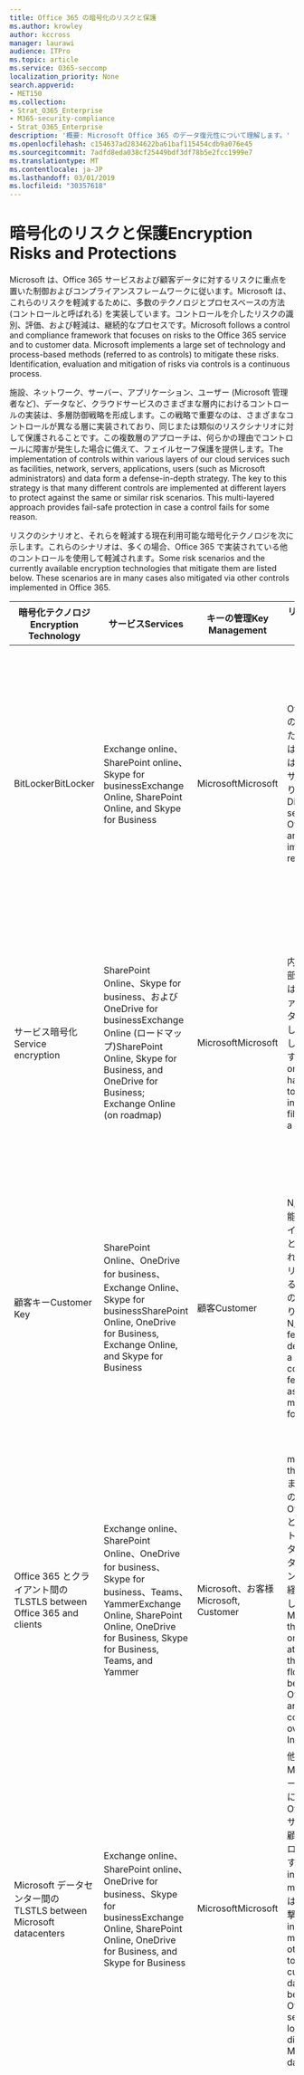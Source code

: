 ```yaml
---
title: Office 365 の暗号化のリスクと保護
ms.author: krowley
author: kccross
manager: laurawi
audience: ITPro
ms.topic: article
ms.service: O365-seccomp
localization_priority: None
search.appverid:
- MET150
ms.collection:
- Strat_O365_Enterprise
- M365-security-compliance
- Strat_O365_Enterprise
description: '概要: Microsoft Office 365 のデータ復元性について理解します。'
ms.openlocfilehash: c154637ad2834622ba61baf115454cdb9a076e45
ms.sourcegitcommit: 7adfd8eda038cf25449bdf3df78b5e2fcc1999e7
ms.translationtype: MT
ms.contentlocale: ja-JP
ms.lasthandoff: 03/01/2019
ms.locfileid: "30357618"
---
```

# <a name="encryption-risks-and-protections"></a><span data-ttu-id="6f98a-103">暗号化のリスクと保護</span><span class="sxs-lookup"><span data-stu-id="6f98a-103">Encryption Risks and Protections</span></span>

<span data-ttu-id="6f98a-p101">Microsoft は、Office 365 サービスおよび顧客データに対するリスクに重点を置いた制御およびコンプライアンスフレームワークに従います。Microsoft は、これらのリスクを軽減するために、多数のテクノロジとプロセスベースの方法 (コントロールと呼ばれる) を実装しています。コントロールを介したリスクの識別、評価、および軽減は、継続的なプロセスです。</span><span class="sxs-lookup"><span data-stu-id="6f98a-p101">Microsoft follows a control and compliance framework that focuses on risks to the Office 365 service and to customer data. Microsoft implements a large set of technology and process-based methods (referred to as controls) to mitigate these risks. Identification, evaluation and mitigation of risks via controls is a continuous process.</span></span> 

<span data-ttu-id="6f98a-p102">施設、ネットワーク、サーバー、アプリケーション、ユーザー (Microsoft 管理者など)、データなど、クラウドサービスのさまざまな層内におけるコントロールの実装は、多層防御戦略を形成します。この戦略で重要なのは、さまざまなコントロールが異なる層に実装されており、同じまたは類似のリスクシナリオに対して保護されることです。この複数層のアプローチは、何らかの理由でコントロールに障害が発生した場合に備えて、フェイルセーフ保護を提供します。</span><span class="sxs-lookup"><span data-stu-id="6f98a-p102">The implementation of controls within various layers of our cloud services such as facilities, network, servers, applications, users (such as Microsoft administrators) and data form a defense-in-depth strategy. The key to this strategy is that many different controls are implemented at different layers to protect against the same or similar risk scenarios. This multi-layered approach provides fail-safe protection in case a control fails for some reason.</span></span>

<span data-ttu-id="6f98a-p103">リスクのシナリオと、それらを軽減する現在利用可能な暗号化テクノロジを次に示します。これらのシナリオは、多くの場合、Office 365 で実装されている他のコントロールを使用して軽減されます。</span><span class="sxs-lookup"><span data-stu-id="6f98a-p103">Some risk scenarios and the currently available encryption technologies that mitigate them are listed below. These scenarios are in many cases also mitigated via other controls implemented in Office 365.</span></span>

| <span data-ttu-id="6f98a-112">暗号化テクノロジ</span><span class="sxs-lookup"><span data-stu-id="6f98a-112">Encryption Technology</span></span> | <span data-ttu-id="6f98a-113">サービス</span><span class="sxs-lookup"><span data-stu-id="6f98a-113">Services</span></span> | <span data-ttu-id="6f98a-114">キーの管理</span><span class="sxs-lookup"><span data-stu-id="6f98a-114">Key Management</span></span> | <span data-ttu-id="6f98a-115">リスクシナリオ</span><span class="sxs-lookup"><span data-stu-id="6f98a-115">Risk Scenario</span></span> | <span data-ttu-id="6f98a-116">値</span><span class="sxs-lookup"><span data-stu-id="6f98a-116">Value</span></span> |
|----------------------------------------------------------------------------------|--------------------------------------------------------------------------------------------------|---------------------|------------------------------------------------------------------------------------------------------------------------------------------|---------------------------------------------------------------------------------------------------------------------------------------------------------------------------------------------------------------------------------------------------------------------------------------------------------------------------------------------------------------------------------------------------------------------------------|
| <span data-ttu-id="6f98a-117">BitLocker</span><span class="sxs-lookup"><span data-stu-id="6f98a-117">BitLocker</span></span> | <span data-ttu-id="6f98a-118">Exchange online、SharePoint online、Skype for business</span><span class="sxs-lookup"><span data-stu-id="6f98a-118">Exchange Online, SharePoint Online, and Skype for Business</span></span> | <span data-ttu-id="6f98a-119">Microsoft</span><span class="sxs-lookup"><span data-stu-id="6f98a-119">Microsoft</span></span> | <span data-ttu-id="6f98a-120">Office 365 のディスクまたはサーバーは、盗難または不適切なリサイクルがあります。</span><span class="sxs-lookup"><span data-stu-id="6f98a-120">Disks or servers in Office 365 are stolen or improperly recycled.</span></span> | <span data-ttu-id="6f98a-121">BitLocker は、盗難または不適切にリサイクルされたハードウェア (サーバー/ディスク) によるデータの損失を防止するための緊急時のアプローチを提供します。</span><span class="sxs-lookup"><span data-stu-id="6f98a-121">BitLocker provides a fail-safe approach to protect against loss of data due to stolen or improperly recycled hardware (server/disk).</span></span> |
| <span data-ttu-id="6f98a-122">サービス暗号化</span><span class="sxs-lookup"><span data-stu-id="6f98a-122">Service encryption</span></span> | <span data-ttu-id="6f98a-123">SharePoint Online、Skype for business、および OneDrive for businessExchange Online (ロードマップ)</span><span class="sxs-lookup"><span data-stu-id="6f98a-123">SharePoint Online, Skype for Business, and OneDrive for Business; Exchange Online (on roadmap)</span></span> | <span data-ttu-id="6f98a-124">Microsoft</span><span class="sxs-lookup"><span data-stu-id="6f98a-124">Microsoft</span></span> | <span data-ttu-id="6f98a-125">内部または外部のハッカーは、個々のファイル/データに blob としてアクセスしようとします。</span><span class="sxs-lookup"><span data-stu-id="6f98a-125">Internal or external hacker tries to access individual files/data as a blob.</span></span> | <span data-ttu-id="6f98a-p104">暗号化されたデータをキーにアクセスせずに復号化することはできません。ハッカーがデータにアクセスするリスクを軽減するのに役に立ちます。</span><span class="sxs-lookup"><span data-stu-id="6f98a-p104">The encrypted data cannot be decrypted without access to keys. Helps to mitigate risk of a hacker accessing data.</span></span> |
| <span data-ttu-id="6f98a-128">顧客キー</span><span class="sxs-lookup"><span data-stu-id="6f98a-128">Customer Key</span></span> | <span data-ttu-id="6f98a-129">SharePoint Online、OneDrive for business、Exchange Online、Skype for business</span><span class="sxs-lookup"><span data-stu-id="6f98a-129">SharePoint Online, OneDrive for Business, Exchange Online, and Skype for Business</span></span> | <span data-ttu-id="6f98a-130">顧客</span><span class="sxs-lookup"><span data-stu-id="6f98a-130">Customer</span></span> | <span data-ttu-id="6f98a-131">N/A (この機能はコンプライアンス機能として設計されています。リスクに対する対策としてのものではありません)。</span><span class="sxs-lookup"><span data-stu-id="6f98a-131">N/A (This feature is designed as a compliance feature; not as a mitigation for any risk.)</span></span> | <span data-ttu-id="6f98a-132">お客様が内部の規制と法令遵守の義務を満たし、Office 365 サービスを終了して Microsoft のデータへのアクセスを取り消すことができるように支援します。</span><span class="sxs-lookup"><span data-stu-id="6f98a-132">Helps customers meet internal regulation and compliance obligations, and the ability to leave the Office 365 service and revoke Microsoft’s access to data</span></span> |
| <span data-ttu-id="6f98a-133">Office 365 とクライアント間の TLS</span><span class="sxs-lookup"><span data-stu-id="6f98a-133">TLS between Office 365 and clients</span></span> | <span data-ttu-id="6f98a-134">Exchange online、SharePoint Online、OneDrive for business、Skype for business、Teams、Yammer</span><span class="sxs-lookup"><span data-stu-id="6f98a-134">Exchange Online, SharePoint Online, OneDrive for Business, Skype for Business, Teams, and Yammer</span></span> | <span data-ttu-id="6f98a-135">Microsoft、お客様</span><span class="sxs-lookup"><span data-stu-id="6f98a-135">Microsoft, Customer</span></span> | <span data-ttu-id="6f98a-136">man-in-the-middle またはその他の攻撃。 Office 365 とクライアントコンピューター間のデータフローをインターネット経由でタップします。</span><span class="sxs-lookup"><span data-stu-id="6f98a-136">Man-in-the-middle or other attack to tap the data flow between Office 365 and client computers over Internet.</span></span> | <span data-ttu-id="6f98a-137">この実装により、Microsoft とお客様の両方に価値が提供され、Office 365 とクライアント間でのデータの整合性が保証されます。</span><span class="sxs-lookup"><span data-stu-id="6f98a-137">This implementation provides value to both Microsoft and customers and assures data integrity as it flows between Office 365 and the client.</span></span> |
| <span data-ttu-id="6f98a-138">Microsoft データセンター間の TLS</span><span class="sxs-lookup"><span data-stu-id="6f98a-138">TLS between Microsoft datacenters</span></span> | <span data-ttu-id="6f98a-139">Exchange online、SharePoint online、OneDrive for business、Skype for business</span><span class="sxs-lookup"><span data-stu-id="6f98a-139">Exchange Online, SharePoint Online, OneDrive for Business, and Skype for Business</span></span> | <span data-ttu-id="6f98a-140">Microsoft</span><span class="sxs-lookup"><span data-stu-id="6f98a-140">Microsoft</span></span> | <span data-ttu-id="6f98a-141">他の Microsoft データセンターにある Office 365 サーバー間で顧客データフローをタップする man-in-the-middle またはその他の攻撃。</span><span class="sxs-lookup"><span data-stu-id="6f98a-141">Man-in-the-middle or other attack to tap the customer data flow between Office 365 servers located in different Microsoft datacenters.</span></span> | <span data-ttu-id="6f98a-142">この実装は、Microsoft データセンター間の攻撃からデータを保護するもう1つの方法です。</span><span class="sxs-lookup"><span data-stu-id="6f98a-142">This implementation is another method to protect data against attacks between Microsoft datacenters.</span></span> |
| <span data-ttu-id="6f98a-143">azure Rights Management (Office 365 または azure Information Protection に含まれています)</span><span class="sxs-lookup"><span data-stu-id="6f98a-143">Azure Rights Management (included in Office 365 or Azure Information Protection)</span></span> | <span data-ttu-id="6f98a-144">Exchange online、SharePoint online、OneDrive for business</span><span class="sxs-lookup"><span data-stu-id="6f98a-144">Exchange Online, SharePoint Online, and OneDrive for Business</span></span> | <span data-ttu-id="6f98a-145">顧客</span><span class="sxs-lookup"><span data-stu-id="6f98a-145">Customer</span></span> | <span data-ttu-id="6f98a-146">データは、データへのアクセス権を持たないユーザーの手に入ります。</span><span class="sxs-lookup"><span data-stu-id="6f98a-146">Data falls into the hands of a person who should not have access to the data.</span></span> | <span data-ttu-id="6f98a-p105">azure Information Protection では、azure RMS を使用して、複数のデバイス間でのファイルと電子メールのセキュリティ保護に役立つ暗号化、id、および承認ポリシーを使用して、顧客に価値を提供します。Azure RMS は、特定の条件に一致する Office 365 からのすべての電子メールを、別の受信者に送信する前に自動的に暗号化することができるお客様に価値を提供します。</span><span class="sxs-lookup"><span data-stu-id="6f98a-p105">Azure Information Protection uses Azure RMS which provides value to customers by using encryption, identity, and authorization policies to help secure files and email across multiple devices. Azure RMS provides value to customers where all emails originating from Office 365 that match certain criteria (i.e., all emails to a certain address) can be automatically encrypted before they get sent to another recipient.</span></span> |
| <span data-ttu-id="6f98a-149">S/MIME</span><span class="sxs-lookup"><span data-stu-id="6f98a-149">S/MIME</span></span> | <span data-ttu-id="6f98a-150">Exchange Online</span><span class="sxs-lookup"><span data-stu-id="6f98a-150">Exchange Online</span></span> | <span data-ttu-id="6f98a-151">顧客</span><span class="sxs-lookup"><span data-stu-id="6f98a-151">Customer</span></span> | <span data-ttu-id="6f98a-152">電子メールは、目的の受信者ではない人物の手に入ります。</span><span class="sxs-lookup"><span data-stu-id="6f98a-152">Email falls into the hands of a person who is not the intended recipient.</span></span> | <span data-ttu-id="6f98a-153">s/mime では、s/mime で暗号化された電子メールが電子メールの直接の受信者によって復号化されることを保証することで、お客様に価値が提供されます。</span><span class="sxs-lookup"><span data-stu-id="6f98a-153">S/MIME provides value to customers by assuring that email encrypted with S/MIME can only be decrypted by the direct recipient of the email.</span></span> |
| <span data-ttu-id="6f98a-154">Office 365 Message Encryption</span><span class="sxs-lookup"><span data-stu-id="6f98a-154">Office 365 Message Encryption</span></span> | <span data-ttu-id="6f98a-155">Exchange online、SharePoint online</span><span class="sxs-lookup"><span data-stu-id="6f98a-155">Exchange Online, SharePoint Online</span></span> | <span data-ttu-id="6f98a-156">顧客</span><span class="sxs-lookup"><span data-stu-id="6f98a-156">Customer</span></span> | <span data-ttu-id="6f98a-157">保護された添付ファイルを含む電子メールは、電子メールの意図した受信者ではない Office 365 内部または外部のどちらかのユーザーの手に入ります。</span><span class="sxs-lookup"><span data-stu-id="6f98a-157">Email, including protected attachments, falls in hands of a person either within or outside Office 365 who is not the intended recipient of the email.</span></span> | <span data-ttu-id="6f98a-158">OME は、特定の条件に一致する (すべての電子メールが特定のアドレス宛てにある) Office 365 からのすべての電子メールが自動的に暗号化され、他の内部または外部の受信者に送信されるようになるお客様に価値を提供します。</span><span class="sxs-lookup"><span data-stu-id="6f98a-158">OME provides value to customers where all emails originating from Office 365 that match certain criteria (i.e., all emails to a certain address) are automatically encrypted before they get sent to another internal or an external recipient.</span></span> |
| <span data-ttu-id="6f98a-159">パートナー組織との SMTP TLS</span><span class="sxs-lookup"><span data-stu-id="6f98a-159">SMTP TLS with partner organization</span></span> | <span data-ttu-id="6f98a-160">Exchange Online</span><span class="sxs-lookup"><span data-stu-id="6f98a-160">Exchange Online</span></span> | <span data-ttu-id="6f98a-161">顧客</span><span class="sxs-lookup"><span data-stu-id="6f98a-161">Customer</span></span> | <span data-ttu-id="6f98a-162">メールは、Office 365 テナントから別のパートナー組織への移行中に、man-in-the-middle またはその他の攻撃によって傍受されます。</span><span class="sxs-lookup"><span data-stu-id="6f98a-162">Email is intercepted via a man-in-the-middle or other attack while in transit from an Office 365 tenant to another partner organization.</span></span> | <span data-ttu-id="6f98a-163">このシナリオでは、お客様に、Office 365 テナントとパートナーの電子メール組織間で暗号化された SMTP チャネル内のすべての電子メールを送受信できるような値を提供します。</span><span class="sxs-lookup"><span data-stu-id="6f98a-163">This scenario provides value to the customer such that they can send/receive all emails between their Office 365 tenant and their partner’s email organization inside an encrypted SMTP channel.</span></span> |

## <a name="encryption-technologies-available-in-office-365-multi-tenant-environments"></a><span data-ttu-id="6f98a-164">Office 365 マルチテナント環境で使用可能な暗号化テクノロジ</span><span class="sxs-lookup"><span data-stu-id="6f98a-164">Encryption technologies available in Office 365 multi-tenant environments</span></span>

| <span data-ttu-id="6f98a-165">暗号化テクノロジ</span><span class="sxs-lookup"><span data-stu-id="6f98a-165">Encryption Technology</span></span> | <span data-ttu-id="6f98a-166">で実装されている</span><span class="sxs-lookup"><span data-stu-id="6f98a-166">Implemented by</span></span> | <span data-ttu-id="6f98a-167">キー交換のアルゴリズムと強さ</span><span class="sxs-lookup"><span data-stu-id="6f98a-167">Key Exchange Algorithm and Strength</span></span> | <span data-ttu-id="6f98a-168">キー管理 \*</span><span class="sxs-lookup"><span data-stu-id="6f98a-168">Key Management\*</span></span> | <span data-ttu-id="6f98a-169">FIPS 140-2 の検証</span><span class="sxs-lookup"><span data-stu-id="6f98a-169">FIPS 140-2 Validated</span></span> |
|----------------------------------------------------------------------------------|-------------------------|------------------------------------------------------------------------------------------------------------------------------------------------------------------------------------|--------------------------------------------------------------------------------------------------------------------------------------------------------------------------------------------------------------------------------------------------------------------------------------------------------------------------------------------------------------------------------------------------------------------------------------------------------------------------------------------------------------------------------------------------------------------------------------------------------------------------------------------------------------------------------------------------------------------------------------------------------------------------------------------------------------------------------------------------------------------------------------------------------------|-----------------------------------------------------------------------|
| <span data-ttu-id="6f98a-170">BitLocker</span><span class="sxs-lookup"><span data-stu-id="6f98a-170">BitLocker</span></span> | <span data-ttu-id="6f98a-171">Exchange Online</span><span class="sxs-lookup"><span data-stu-id="6f98a-171">Exchange Online</span></span> | <span data-ttu-id="6f98a-172">AES 128 ビット +</span><span class="sxs-lookup"><span data-stu-id="6f98a-172">AES 128-bit+</span></span> | <span data-ttu-id="6f98a-p106">AES 外部キーは、シークレットセーフと Exchange サーバーのレジストリに格納されます。シークレットセーフは、高度な昇格とアクセス許可を必要とするセキュリティで保護されたリポジトリです。アクセス許可の要求と承認は、ロックボックスと呼ばれる内部ツールを使用してのみ行うことができます。AES 外部キーは、サーバーのトラステッドプラットフォームモジュールにも保存されます。48桁の数値パスワードは Active Directory に格納され、ロックボックスによって保護されます。</span><span class="sxs-lookup"><span data-stu-id="6f98a-p106">AES external key is stored in a Secret Safe and in the registry of the Exchange server. The Secret Safe is a secured repository that requires high-level elevation and approvals to access. Access can be requested and approved only by using an internal tool called Lockbox. The AES external key is also stored in the Trusted Platform Module in the server. A 48-digit numerical password is stored in Active Directory and protected by Lockbox.</span></span> | <span data-ttu-id="6f98a-178">はい。 AES 256 ビットを使用するサーバーの場合は、\* \*</span><span class="sxs-lookup"><span data-stu-id="6f98a-178">Yes, for servers that use AES 256-bit\*\*</span></span> |
|  | <span data-ttu-id="6f98a-179">SharePoint Online</span><span class="sxs-lookup"><span data-stu-id="6f98a-179">SharePoint Online</span></span> | <span data-ttu-id="6f98a-180">AES 256 ビット</span><span class="sxs-lookup"><span data-stu-id="6f98a-180">AES 256-bit</span></span> | <span data-ttu-id="6f98a-p107">AES 外部キーは、シークレットセーフに格納されます。シークレットセーフは、高度な昇格とアクセス許可を必要とするセキュリティで保護されたリポジトリです。アクセス許可の要求と承認は、ロックボックスと呼ばれる内部ツールを使用してのみ行うことができます。AES 外部キーは、サーバーのトラステッドプラットフォームモジュールにも保存されます。48桁の数値パスワードは Active Directory に格納され、ロックボックスによって保護されます。</span><span class="sxs-lookup"><span data-stu-id="6f98a-p107">AES external key is stored in a Secret Safe. The Secret Safe is a secured repository that requires high-level elevation and approvals to access. Access can be requested and approved only by using an internal tool called Lockbox. The AES external key is also stored in the Trusted Platform Module in the server. A 48-digit numerical password is stored in Active Directory and protected by Lockbox.</span></span> | <span data-ttu-id="6f98a-186">はい</span><span class="sxs-lookup"><span data-stu-id="6f98a-186">Yes</span></span> |
|  | <span data-ttu-id="6f98a-187">Skype for Business</span><span class="sxs-lookup"><span data-stu-id="6f98a-187">Skype for Business</span></span> | <span data-ttu-id="6f98a-188">AES 256 ビット</span><span class="sxs-lookup"><span data-stu-id="6f98a-188">AES 256-bit</span></span> | <span data-ttu-id="6f98a-p108">AES 外部キーは、シークレットセーフに格納されます。シークレットセーフは、高度な昇格とアクセス許可を必要とするセキュリティで保護されたリポジトリです。アクセス許可の要求と承認は、ロックボックスと呼ばれる内部ツールを使用してのみ行うことができます。AES 外部キーは、サーバーのトラステッドプラットフォームモジュールにも保存されます。48桁の数値パスワードは Active Directory に格納され、ロックボックスによって保護されます。</span><span class="sxs-lookup"><span data-stu-id="6f98a-p108">AES external key is stored in a Secret Safe. The Secret Safe is a secured repository that requires high-level elevation and approvals to access. Access can be requested and approved only by using an internal tool called Lockbox. The AES external key is also stored in the Trusted Platform Module in the server. A 48-digit numerical password is stored in Active Directory and protected by Lockbox.</span></span> | <span data-ttu-id="6f98a-194">はい</span><span class="sxs-lookup"><span data-stu-id="6f98a-194">Yes</span></span> |
| <span data-ttu-id="6f98a-195">サービス暗号化</span><span class="sxs-lookup"><span data-stu-id="6f98a-195">Service Encryption</span></span> | <span data-ttu-id="6f98a-196">SharePoint Online</span><span class="sxs-lookup"><span data-stu-id="6f98a-196">SharePoint Online</span></span> | <span data-ttu-id="6f98a-197">AES 256 ビット</span><span class="sxs-lookup"><span data-stu-id="6f98a-197">AES 256-bit</span></span> | <span data-ttu-id="6f98a-p109">blob の暗号化に使用されるキーは、SharePoint Online コンテンツデータベースに格納されます。SharePoint Online のコンテンツデータベースは、データベースのアクセス制御と、保存時の暗号化によって保護されています。暗号化は tde in Azure SQL Database を使用して実行されます。これらの機密情報は、テナントレベルではなく、SharePoint Online のサービスレベルで行われます。これらの機密情報 (マスターキーと呼ばれることもあります) は、キーストアと呼ばれる別の安全なリポジトリに格納されます。tde は、アクティブデータベースとデータベースのバックアップとトランザクションログの両方に対して、セキュリティで保護を提供します。顧客がオプションのキーを指定すると、顧客キーが Azure key Vault に格納され、サービスはキーを使用してテナントキーを暗号化します。これは、サイトキーを暗号化するために使用されます。これは、ファイルレベルのキーを暗号化するために使用されます。基本的に、顧客がキーを提供すると、新しいキー階層が導入されます。</span><span class="sxs-lookup"><span data-stu-id="6f98a-p109">The keys used to encrypt the blobs are stored in the SharePoint Online Content Database. The SharePoint Online Content Databases is protected by database access controls and encryption at rest. Encryption is performed using TDE in Azure SQL Database. These secrets are at the service level for SharePoint Online, not at the tenant level. These secrets (sometimes referred to as the master keys) are stored in a separate secure repository called the Key Store. TDE provides security at rest for both the active database and the database backups and transaction logs. When customers provide the optional key, the customer key is stored in Azure Key Vault, and the service uses the key to encrypt a tenant key, which is used to encrypt a site key, which is then used to encrypt the file level keys. Essentially, a new key hierarchy is introduced when the customer provides a key.</span></span> | <span data-ttu-id="6f98a-206">はい</span><span class="sxs-lookup"><span data-stu-id="6f98a-206">Yes</span></span> |
|  | <span data-ttu-id="6f98a-207">Skype for Business</span><span class="sxs-lookup"><span data-stu-id="6f98a-207">Skype for Business</span></span> | <span data-ttu-id="6f98a-208">AES 256 ビット</span><span class="sxs-lookup"><span data-stu-id="6f98a-208">AES 256-bit</span></span> | <span data-ttu-id="6f98a-p110">各データは、ランダムに生成された異なる256ビットキーを使用して暗号化されます。暗号化キーは、対応するメタデータ XML ファイルに格納されます。これは、会議マスターキーごとにも暗号化されています。マスターキーも、電話会議ごとに1回ランダムに生成されます。</span><span class="sxs-lookup"><span data-stu-id="6f98a-p110">Each piece of data is encrypted using a different randomly generated 256-bit key. The encryption key is stored in a corresponding metadata XML file which is also encrypted by a per-conference master key. The master key is also randomly generated once per conference.</span></span> | <span data-ttu-id="6f98a-212">はい</span><span class="sxs-lookup"><span data-stu-id="6f98a-212">Yes</span></span> |
|  | <span data-ttu-id="6f98a-213">Exchange Online</span><span class="sxs-lookup"><span data-stu-id="6f98a-213">Exchange Online</span></span> | <span data-ttu-id="6f98a-214">AES 256 ビット</span><span class="sxs-lookup"><span data-stu-id="6f98a-214">AES 256-bit</span></span> | <span data-ttu-id="6f98a-215">各メールボックスは、Microsoft によって制御される暗号化キー (ロードマップ) または顧客 (顧客キーが使用されている場合) を使用するデータ暗号化ポリシーを使用して暗号化されます。</span><span class="sxs-lookup"><span data-stu-id="6f98a-215">Each mailbox is encrypted using a data encryption policy that uses encryption keys controlled by Microsoft (on roadmap) or by the customer (when Customer Key is used).</span></span> | <span data-ttu-id="6f98a-216">はい</span><span class="sxs-lookup"><span data-stu-id="6f98a-216">Yes</span></span> |
| <span data-ttu-id="6f98a-217">Office 365 とクライアント/パートナー間の TLS</span><span class="sxs-lookup"><span data-stu-id="6f98a-217">TLS between Office 365 and clients/partners</span></span> | <span data-ttu-id="6f98a-218">Exchange Online</span><span class="sxs-lookup"><span data-stu-id="6f98a-218">Exchange Online</span></span> | [<span data-ttu-id="6f98a-219">複数の暗号スイートをサポートする便宜的な方法</span><span class="sxs-lookup"><span data-stu-id="6f98a-219">Opportunistic TLS supporting multiple cipher suites</span></span>](https://technet.microsoft.com/en-us/library/mt163898.aspx) | <span data-ttu-id="6f98a-220">Exchange Online 用の TLS 証明書 (outlook.office.com) は、ボルチモア CyberTrust Root によって発行される2048ビットの SHA256RSA 証明書です。</span><span class="sxs-lookup"><span data-stu-id="6f98a-220">The TLS certificate for Exchange Online (outlook.office.com) is a 2048-bit SHA256RSA certificate issued by Baltimore CyberTrust Root.</span></span> <br> <br> <span data-ttu-id="6f98a-221">Exchange Online の TLS ルート証明書は、ボルチモア CyberTrust root によって発行される2048ビットの SHA1RSA 証明書です。</span><span class="sxs-lookup"><span data-stu-id="6f98a-221">The TLS root certificate for Exchange Online is a 2048-bit SHA1RSA certificate issued by Baltimore CyberTrust Root.</span></span> | <span data-ttu-id="6f98a-222">はい、TLS 1.2 を256ビットの暗号強度で使用します。</span><span class="sxs-lookup"><span data-stu-id="6f98a-222">Yes, when TLS 1.2 with 256-bit cipher strength is used</span></span> |
|  | <span data-ttu-id="6f98a-223">SharePoint Online</span><span class="sxs-lookup"><span data-stu-id="6f98a-223">SharePoint Online</span></span> | <span data-ttu-id="6f98a-224">AES 256 を使用した TLS 1.2</span><span class="sxs-lookup"><span data-stu-id="6f98a-224">TLS 1.2 with AES 256</span></span> <br> <br> [<span data-ttu-id="6f98a-225">OneDrive for Business および SharePoint Online におけるデータ暗号化</span><span class="sxs-lookup"><span data-stu-id="6f98a-225">Data Encryption in OneDrive for Business and SharePoint Online</span></span>](https://technet.microsoft.com/en-us/library/dn905447.aspx) | <span data-ttu-id="6f98a-226">SharePoint Online の TLS 証明書 (\* sharepoint.com) は、ボルチモア CyberTrust Root によって発行される2048ビットの SHA256RSA 証明書です。</span><span class="sxs-lookup"><span data-stu-id="6f98a-226">The TLS certificate for SharePoint Online (\*.sharepoint.com) is a 2048-bit SHA256RSA certificate issued by Baltimore CyberTrust Root.</span></span> <br> <br> <span data-ttu-id="6f98a-227">SharePoint Online の TLS ルート証明書は、ボルチモア CyberTrust root によって発行される2048ビットの SHA1RSA 証明書です。</span><span class="sxs-lookup"><span data-stu-id="6f98a-227">The TLS root certificate for SharePoint Online is a 2048-bit SHA1RSA certificate issued by Baltimore CyberTrust Root.</span></span> | <span data-ttu-id="6f98a-228">はい</span><span class="sxs-lookup"><span data-stu-id="6f98a-228">Yes</span></span> |
|  | <span data-ttu-id="6f98a-229">Skype for Business</span><span class="sxs-lookup"><span data-stu-id="6f98a-229">Skype for Business</span></span> | [<span data-ttu-id="6f98a-230">SIP 通信および psom データ共有セッションの TLS</span><span class="sxs-lookup"><span data-stu-id="6f98a-230">TLS for SIP communications and PSOM data sharing sessions</span></span>](https://support.office.com/article/Set-up-your-network-for-Skype-for-Business-Online-d21f89b0-3afc-432e-b735-036b2432fdbf) | <span data-ttu-id="6f98a-231">Skype for business の TLS 証明書 (\* lync.com) は、ボルチモア CyberTrust Root によって発行される2048ビットの SHA256RSA 証明書です。</span><span class="sxs-lookup"><span data-stu-id="6f98a-231">The TLS certificate for Skype for Business (\*.lync.com) is a 2048-bit SHA256RSA certificate issued by Baltimore CyberTrust Root.</span></span> <br> <br> <span data-ttu-id="6f98a-232">Skype for business の TLS ルート証明書は、ボルチモア CyberTrust root によって発行される2048ビットの SHA256RSA 証明書です。</span><span class="sxs-lookup"><span data-stu-id="6f98a-232">The TLS root certificate for Skype for Business is a 2048-bit SHA256RSA certificate issued by Baltimore CyberTrust Root.</span></span> | <span data-ttu-id="6f98a-233">はい</span><span class="sxs-lookup"><span data-stu-id="6f98a-233">Yes</span></span> |
|  | <span data-ttu-id="6f98a-234">Microsoft Teams</span><span class="sxs-lookup"><span data-stu-id="6f98a-234">Microsoft Teams</span></span> | <span data-ttu-id="6f98a-235">AES 256 を使用した TLS 1.2</span><span class="sxs-lookup"><span data-stu-id="6f98a-235">TLS 1.2 with AES 256</span></span> <br> <br> [<span data-ttu-id="6f98a-236">Microsoft Teams についてよく寄せられる質問-管理者向けヘルプ</span><span class="sxs-lookup"><span data-stu-id="6f98a-236">Frequently asked questions about Microsoft Teams – Admin Help</span></span>](https://docs.microsoft.com/MicrosoftTeams/teams-overview) | <span data-ttu-id="6f98a-237">Microsoft Teams 用の TLS 証明書 (teams.microsoft.com, edge.skype.com) は、ボルチモア CyberTrust Root によって発行される2048ビットの SHA256RSA 証明書です。</span><span class="sxs-lookup"><span data-stu-id="6f98a-237">The TLS certificate for Microsoft Teams (teams.microsoft.com, edge.skype.com) is a 2048-bit SHA256RSA certificate issued by Baltimore CyberTrust Root.</span></span> <br> <br> <span data-ttu-id="6f98a-238">Microsoft Teams の TLS ルート証明書は、ボルチモア CyberTrust root によって発行される2048ビットの SHA256RSA 証明書です。</span><span class="sxs-lookup"><span data-stu-id="6f98a-238">The TLS root certificate for Microsoft Teams is a 2048-bit SHA256RSA certificate issued by Baltimore CyberTrust Root.</span></span> | <span data-ttu-id="6f98a-239">はい</span><span class="sxs-lookup"><span data-stu-id="6f98a-239">Yes</span></span> |
| <span data-ttu-id="6f98a-240">Microsoft データセンター間の TLS</span><span class="sxs-lookup"><span data-stu-id="6f98a-240">TLS between Microsoft datacenters</span></span> | <span data-ttu-id="6f98a-241">すべての Office 365 サービス</span><span class="sxs-lookup"><span data-stu-id="6f98a-241">All Office 365 services</span></span> | <span data-ttu-id="6f98a-242">AES 256 を使用した TLS 1.2</span><span class="sxs-lookup"><span data-stu-id="6f98a-242">TLS 1.2 with AES 256</span></span> <br> <br> <span data-ttu-id="6f98a-243">セキュリティで保護されたリアルタイム転送プロトコル (srtp)</span><span class="sxs-lookup"><span data-stu-id="6f98a-243">Secure Real-time Transport Protocol (SRTP)</span></span> | <span data-ttu-id="6f98a-244">microsoft では、microsoft データセンター間のサーバー間通信に、社内で管理および展開された証明機関を使用しています。</span><span class="sxs-lookup"><span data-stu-id="6f98a-244">Microsoft uses an internally managed and deployed certification authority for server-to-server communications between Microsoft datacenters.</span></span> | <span data-ttu-id="6f98a-245">はい</span><span class="sxs-lookup"><span data-stu-id="6f98a-245">Yes</span></span> |
| <span data-ttu-id="6f98a-246">azure Rights Management (Office 365 または azure Information Protection に含まれています)</span><span class="sxs-lookup"><span data-stu-id="6f98a-246">Azure Rights Management (included in Office 365 or Azure Information Protection)</span></span> | <span data-ttu-id="6f98a-247">Exchange Online</span><span class="sxs-lookup"><span data-stu-id="6f98a-247">Exchange Online</span></span> | <span data-ttu-id="6f98a-p111">は、更新され拡張された RMS 暗号化実装である[暗号化モード 2](https://docs.microsoft.com/previous-versions/windows/it-pro/windows-server-2008-R2-and-2008/hh867439(v=ws.10))をサポートします。このメソッドは、署名と暗号化に RSA 2048 をサポートし、署名におけるハッシュの sha-1-256 をサポートします。</span><span class="sxs-lookup"><span data-stu-id="6f98a-p111">Supports [Cryptographic Mode 2](https://docs.microsoft.com/previous-versions/windows/it-pro/windows-server-2008-R2-and-2008/hh867439(v=ws.10)), an updated and enhanced RMS cryptographic implementation. It supports RSA 2048 for signature and encryption, and SHA-256 for hash in the signature.</span></span> | <span data-ttu-id="6f98a-250">[Microsoft によって管理](https://docs.microsoft.com/azure/information-protection/plan-implement-tenant-key)されます。</span><span class="sxs-lookup"><span data-stu-id="6f98a-250">[Managed by Microsoft](https://docs.microsoft.com/azure/information-protection/plan-implement-tenant-key).</span></span> | <span data-ttu-id="6f98a-251">○</span><span class="sxs-lookup"><span data-stu-id="6f98a-251">Yes</span></span> |
|  | <span data-ttu-id="6f98a-252">SharePoint Online</span><span class="sxs-lookup"><span data-stu-id="6f98a-252">SharePoint Online</span></span> | <span data-ttu-id="6f98a-p112">は、更新され拡張された RMS 暗号化実装である[暗号化モード 2](https://docs.microsoft.com/previous-versions/windows/it-pro/windows-server-2008-R2-and-2008/hh867439(v=ws.10))をサポートします。このメソッドは、署名と暗号化に RSA 2048 をサポートし、署名には sha-1-256 をサポートします。</span><span class="sxs-lookup"><span data-stu-id="6f98a-p112">Supports [Cryptographic Mode 2](https://docs.microsoft.com/previous-versions/windows/it-pro/windows-server-2008-R2-and-2008/hh867439(v=ws.10)), an updated and enhanced RMS cryptographic implementation. It supports RSA 2048 for signature and encryption, and SHA-256 for signature.</span></span> | <span data-ttu-id="6f98a-255">[Microsoft によって管理](https://docs.microsoft.com/azure/information-protection/plan-implement-tenant-key)されます。これは既定の設定です。や</span><span class="sxs-lookup"><span data-stu-id="6f98a-255">[Managed by Microsoft](https://docs.microsoft.com/azure/information-protection/plan-implement-tenant-key), which is the default setting; or</span></span> <br> <br> <span data-ttu-id="6f98a-p113">お客様による管理。 Microsoft が管理するキーに代わるものです。IT 管理された Azure サブスクリプションを所有している組織は、byok を使用して、その使用を無償でログに記録できます。詳細については、「[独自のキーを実装する](https://docs.microsoft.com/azure/information-protection/plan-implement-tenant-key)」を参照してください。この構成では、Thales hsm を使用してキーを保護します。詳細については、「 [Thales hsm and Azure RMS](http://www.thales-esecurity.com/msrms/cloud)」を参照してください。</span><span class="sxs-lookup"><span data-stu-id="6f98a-p113">Customer-managed, which is an alternative to Microsoft-managed keys. Organization that have an IT-managed Azure subscription can use BYOK and log its usage at no extra charge. For more information, see [Implementing bring your own key](https://docs.microsoft.com/azure/information-protection/plan-implement-tenant-key). In this configuration, Thales HSMs are used to protect your keys. For more information, see [Thales HSMs and Azure RMS](http://www.thales-esecurity.com/msrms/cloud).</span></span> | <span data-ttu-id="6f98a-261">はい</span><span class="sxs-lookup"><span data-stu-id="6f98a-261">Yes</span></span> |
| <span data-ttu-id="6f98a-262">S/MIME</span><span class="sxs-lookup"><span data-stu-id="6f98a-262">S/MIME</span></span> | <span data-ttu-id="6f98a-263">Exchange Online</span><span class="sxs-lookup"><span data-stu-id="6f98a-263">Exchange Online</span></span> | <span data-ttu-id="6f98a-264">暗号化メッセージ構文 Standard 1.5 (PKCS #7)</span><span class="sxs-lookup"><span data-stu-id="6f98a-264">Cryptographic Message Syntax Standard 1.5 (PKCS #7)</span></span> | <span data-ttu-id="6f98a-p114">お客様が管理する公開キー基盤が展開されているかどうかによって決まります。キーの管理は顧客によって実行され、Microsoft は署名と復号化に使用される秘密キーにアクセスできません。</span><span class="sxs-lookup"><span data-stu-id="6f98a-p114">Depends on the customer-managed public key infrastructure deployed. Key management is performed by the customer, and Microsoft never has access to the private keys used for signing and decryption.</span></span> | <span data-ttu-id="6f98a-267">○ (3des または AES256 を使用して送信メッセージを暗号化するように構成されている場合)</span><span class="sxs-lookup"><span data-stu-id="6f98a-267">Yes, when configured to encrypt outgoing messages with 3DES or AES256</span></span> |
| <span data-ttu-id="6f98a-268">Office 365 Message Encryption</span><span class="sxs-lookup"><span data-stu-id="6f98a-268">Office 365 Message Encryption</span></span> | <span data-ttu-id="6f98a-269">Exchange Online</span><span class="sxs-lookup"><span data-stu-id="6f98a-269">Exchange Online</span></span> | <span data-ttu-id="6f98a-270">Azure RMS と同じ ([暗号化モード 2](https://technet.microsoft.com/en-us/library/dn569290.aspx) -署名と暗号化用の RSA 2048、および署名用の SHA-256)</span><span class="sxs-lookup"><span data-stu-id="6f98a-270">Same as Azure RMS ([Cryptographic Mode 2](https://technet.microsoft.com/en-us/library/dn569290.aspx) - RSA 2048 for signature and encryption, and SHA-256 for signature)</span></span> | <span data-ttu-id="6f98a-p115">Azure Information Protection を暗号化インフラストラクチャとして使用します。使用される暗号化方法は、メッセージの暗号化と復号化に使用される RMS キーを取得する場所によって異なります。</span><span class="sxs-lookup"><span data-stu-id="6f98a-p115">Uses Azure Information Protection as its encryption infrastructure. The encryption method used depends on where you obtain the RMS keys used to encrypt and decrypt messages.</span></span> | <span data-ttu-id="6f98a-273">はい</span><span class="sxs-lookup"><span data-stu-id="6f98a-273">Yes</span></span> |
| <span data-ttu-id="6f98a-274">パートナー組織との SMTP TLS</span><span class="sxs-lookup"><span data-stu-id="6f98a-274">SMTP TLS with partner organization</span></span> | <span data-ttu-id="6f98a-275">Exchange Online</span><span class="sxs-lookup"><span data-stu-id="6f98a-275">Exchange Online</span></span> | <span data-ttu-id="6f98a-276">AES 256 を使用した TLS 1.2</span><span class="sxs-lookup"><span data-stu-id="6f98a-276">TLS 1.2 with AES 256</span></span> | <span data-ttu-id="6f98a-277">Exchange Online 用の TLS 証明書 (outlook.office.com) は、ボルチモア CyberTrust Root によって発行される2048ビットの SHA256RSA 証明書です。</span><span class="sxs-lookup"><span data-stu-id="6f98a-277">The TLS certificate for Exchange Online (outlook.office.com) is a 2048-bit SHA256RSA certificate issued by Baltimore CyberTrust Root.</span></span> <br> <br> <span data-ttu-id="6f98a-278">Exchange Online の TLS ルート証明書は、ボルチモア CyberTrust root によって発行される2048ビットの SHA1RSA 証明書です。</span><span class="sxs-lookup"><span data-stu-id="6f98a-278">The TLS root certificate for Exchange Online is a 2048-bit SHA1RSA certificate issued by Baltimore CyberTrust Root.</span></span> | <span data-ttu-id="6f98a-279">はい、TLS 1.2 を256ビットの暗号強度で使用します。</span><span class="sxs-lookup"><span data-stu-id="6f98a-279">Yes, when TLS 1.2 with 256-bit cipher strength is used</span></span> |

<span data-ttu-id="6f98a-280">\**この表で参照されている TLS 証明書は、US データセンター用です。US 以外のデータセンターも2048ビットの SHA256RSA 証明書を使用します。*</span><span class="sxs-lookup"><span data-stu-id="6f98a-280">\**TLS certificates referenced in this table are for US datacenters; non-US datacenters also use 2048-bit SHA256RSA certificates.*</span></span>

<span data-ttu-id="6f98a-281">\*\**Exchange Online マルチテナント環境のほとんどのサーバーは、BitLocker の AES 256 ビット暗号化を使用して展開されています。AES 128 ビットを使用しているサーバーは、段階的に廃止されています。*</span><span class="sxs-lookup"><span data-stu-id="6f98a-281">\*\**Most servers in the Exchange Online multi-tenant environment have been deployed with AES 256-bit encryption for BitLocker. Servers using AES 128-bit are being phased out.*</span></span>

## <a name="encryption-technologies-available-in-government-cloud-community-environments"></a><span data-ttu-id="6f98a-282">Government cloud community 環境で利用可能な暗号化テクノロジ</span><span class="sxs-lookup"><span data-stu-id="6f98a-282">Encryption technologies available in Government cloud community environments</span></span>

| <span data-ttu-id="6f98a-283">暗号化テクノロジ</span><span class="sxs-lookup"><span data-stu-id="6f98a-283">Encryption Technology</span></span> | <span data-ttu-id="6f98a-284">で実装されている</span><span class="sxs-lookup"><span data-stu-id="6f98a-284">Implemented by</span></span> | <span data-ttu-id="6f98a-285">キー交換のアルゴリズムと強さ</span><span class="sxs-lookup"><span data-stu-id="6f98a-285">Key Exchange Algorithm and Strength</span></span> | <span data-ttu-id="6f98a-286">キー管理 \*</span><span class="sxs-lookup"><span data-stu-id="6f98a-286">Key Management\*</span></span> | <span data-ttu-id="6f98a-287">FIPS 140-2 の検証</span><span class="sxs-lookup"><span data-stu-id="6f98a-287">FIPS 140-2 Validated</span></span> |
|---------------------------------------------|--------------------------------------------------------|------------------------------------------------------------------------------------------------------------------------------------------------------------------------------------|--------------------------------------------------------------------------------------------------------------------------------------------------------------------------------------------------------------------------------------------------------------------------------------------------------------------------------------------------------------------------------------------------------------------------------------------------------------------------------------------------------------------------------------------------------------------------------------------------------------------------------------------------------------------------------------------------------------------------------------------------------------------------------------------------------------------------------------------------------------------------------------------------------------|-------------------------------------------------------------------------|
| <span data-ttu-id="6f98a-288">BitLocker</span><span class="sxs-lookup"><span data-stu-id="6f98a-288">BitLocker</span></span> | <span data-ttu-id="6f98a-289">Exchange Online</span><span class="sxs-lookup"><span data-stu-id="6f98a-289">Exchange Online</span></span> | <span data-ttu-id="6f98a-290">AES 256 ビット</span><span class="sxs-lookup"><span data-stu-id="6f98a-290">AES 256-bit</span></span> | <span data-ttu-id="6f98a-p116">AES 外部キーは、シークレットセーフと Exchange サーバーのレジストリに格納されます。シークレットセーフは、高度な昇格とアクセス許可を必要とするセキュリティで保護されたリポジトリです。アクセス許可の要求と承認は、ロックボックスと呼ばれる内部ツールを使用してのみ行うことができます。AES 外部キーは、サーバーのトラステッドプラットフォームモジュールにも保存されます。48桁の数値パスワードは Active Directory に格納され、ロックボックスによって保護されます。</span><span class="sxs-lookup"><span data-stu-id="6f98a-p116">AES external key is stored in a Secret Safe and in the registry of the Exchange server. The Secret Safe is a secured repository that requires high-level elevation and approvals to access. Access can be requested and approved only by using an internal tool called Lockbox. The AES external key is also stored in the Trusted Platform Module in the server. A 48-digit numerical password is stored in Active Directory and protected by Lockbox.</span></span> | <span data-ttu-id="6f98a-296">○</span><span class="sxs-lookup"><span data-stu-id="6f98a-296">Yes</span></span> |
|  | <span data-ttu-id="6f98a-297">SharePoint Online</span><span class="sxs-lookup"><span data-stu-id="6f98a-297">SharePoint Online</span></span> | <span data-ttu-id="6f98a-298">AES 256 ビット</span><span class="sxs-lookup"><span data-stu-id="6f98a-298">AES 256-bit</span></span> | <span data-ttu-id="6f98a-p117">AES 外部キーは、シークレットセーフに格納されます。シークレットセーフは、高度な昇格とアクセス許可を必要とするセキュリティで保護されたリポジトリです。アクセス許可の要求と承認は、ロックボックスと呼ばれる内部ツールを使用してのみ行うことができます。AES 外部キーは、サーバーのトラステッドプラットフォームモジュールにも保存されます。48桁の数値パスワードは Active Directory に格納され、ロックボックスによって保護されます。</span><span class="sxs-lookup"><span data-stu-id="6f98a-p117">AES external key is stored in a Secret Safe. The Secret Safe is a secured repository that requires high-level elevation and approvals to access. Access can be requested and approved only by using an internal tool called Lockbox. The AES external key is also stored in the Trusted Platform Module in the server. A 48-digit numerical password is stored in Active Directory and protected by Lockbox.</span></span> | <span data-ttu-id="6f98a-304">はい</span><span class="sxs-lookup"><span data-stu-id="6f98a-304">Yes</span></span> |
|  | <span data-ttu-id="6f98a-305">Skype for Business</span><span class="sxs-lookup"><span data-stu-id="6f98a-305">Skype for Business</span></span> | <span data-ttu-id="6f98a-306">AES 256 ビット</span><span class="sxs-lookup"><span data-stu-id="6f98a-306">AES 256-bit</span></span> | <span data-ttu-id="6f98a-p118">AES 外部キーは、シークレットセーフに格納されます。シークレットセーフは、高度な昇格とアクセス許可を必要とするセキュリティで保護されたリポジトリです。アクセス許可の要求と承認は、ロックボックスと呼ばれる内部ツールを使用してのみ行うことができます。AES 外部キーは、サーバーのトラステッドプラットフォームモジュールにも保存されます。48桁の数値パスワードは Active Directory に格納され、ロックボックスによって保護されます。</span><span class="sxs-lookup"><span data-stu-id="6f98a-p118">AES external key is stored in a Secret Safe. The Secret Safe is a secured repository that requires high-level elevation and approvals to access. Access can be requested and approved only by using an internal tool called Lockbox. The AES external key is also stored in the Trusted Platform Module in the server. A 48-digit numerical password is stored in Active Directory and protected by Lockbox.</span></span> | <span data-ttu-id="6f98a-312">はい</span><span class="sxs-lookup"><span data-stu-id="6f98a-312">Yes</span></span> |
| <span data-ttu-id="6f98a-313">サービス暗号化</span><span class="sxs-lookup"><span data-stu-id="6f98a-313">Service Encryption</span></span> | <span data-ttu-id="6f98a-314">SharePoint Online</span><span class="sxs-lookup"><span data-stu-id="6f98a-314">SharePoint Online</span></span> | <span data-ttu-id="6f98a-315">AES 256 ビット</span><span class="sxs-lookup"><span data-stu-id="6f98a-315">AES 256-bit</span></span> | <span data-ttu-id="6f98a-p119">blob の暗号化に使用されるキーは、SharePoint Online コンテンツデータベースに格納されます。SharePoint Online のコンテンツデータベースは、データベースのアクセス制御と、保存時の暗号化によって保護されています。暗号化は tde in Azure SQL Database を使用して実行されます。これらの機密情報は、テナントレベルではなく、SharePoint Online のサービスレベルで行われます。これらの機密情報 (マスターキーと呼ばれることもあります) は、キーストアと呼ばれる別の安全なリポジトリに格納されます。tde は、アクティブデータベースとデータベースのバックアップとトランザクションログの両方に対して、セキュリティで保護を提供します。顧客がオプションのキーを指定すると、顧客キーが Azure key Vault に格納され、サービスはキーを使用してテナントキーを暗号化します。これは、サイトキーを暗号化するために使用されます。これは、ファイルレベルのキーを暗号化するために使用されます。基本的に、顧客がキーを提供すると、新しいキー階層が導入されます。</span><span class="sxs-lookup"><span data-stu-id="6f98a-p119">The keys used to encrypt the blobs are stored in the SharePoint Online Content Database. The SharePoint Online Content Databases is protected by database access controls and encryption at rest. Encryption is performed using TDE in Azure SQL Database. These secrets are at the service level for SharePoint Online, not at the tenant level. These secrets (sometimes referred to as the master keys) are stored in a separate secure repository called the Key Store. TDE provides security at rest for both the active database and the database backups and transaction logs. When customers provide the optional key, the Customer Key is stored in Azure Key Vault, and the service uses the key to encrypt a tenant key, which is used to encrypt a site key, which is then used to encrypt the file level keys. Essentially, a new key hierarchy is introduced when the customer provides a key.</span></span> | <span data-ttu-id="6f98a-324">はい</span><span class="sxs-lookup"><span data-stu-id="6f98a-324">Yes</span></span> |
|  | <span data-ttu-id="6f98a-325">Skype for Business</span><span class="sxs-lookup"><span data-stu-id="6f98a-325">Skype for Business</span></span> | <span data-ttu-id="6f98a-326">AES 256 ビット</span><span class="sxs-lookup"><span data-stu-id="6f98a-326">AES 256-bit</span></span> | <span data-ttu-id="6f98a-p120">各データは、ランダムに生成された異なる256ビットキーを使用して暗号化されます。暗号化キーは、対応するメタデータ XML ファイルに格納されます。これは、会議マスターキーごとにも暗号化されています。マスターキーも、電話会議ごとに1回ランダムに生成されます。</span><span class="sxs-lookup"><span data-stu-id="6f98a-p120">Each piece of data is encrypted using a different randomly generated 256-bit key. The encryption key is stored in a corresponding metadata XML file which is also encrypted by a per-conference master key. The master key is also randomly generated once per conference.</span></span> | <span data-ttu-id="6f98a-330">はい</span><span class="sxs-lookup"><span data-stu-id="6f98a-330">Yes</span></span> |
|  | <span data-ttu-id="6f98a-331">Exchange Online</span><span class="sxs-lookup"><span data-stu-id="6f98a-331">Exchange Online</span></span> | <span data-ttu-id="6f98a-332">AES 256 ビット</span><span class="sxs-lookup"><span data-stu-id="6f98a-332">AES 256-bit</span></span> | <span data-ttu-id="6f98a-333">各メールボックスは、Microsoft またはお客様が管理する暗号化キーを使用するデータ暗号化ポリシーを使用して暗号化されます (顧客キーが使用されている場合)。</span><span class="sxs-lookup"><span data-stu-id="6f98a-333">Each mailbox is encrypted using a data encryption policy that uses encryption keys controlled by Microsoft or by the customer (when Customer Key is used).</span></span> | <span data-ttu-id="6f98a-334">はい</span><span class="sxs-lookup"><span data-stu-id="6f98a-334">Yes</span></span> |
| <span data-ttu-id="6f98a-335">Office 365 とクライアント/パートナー間の TLS</span><span class="sxs-lookup"><span data-stu-id="6f98a-335">TLS between Office 365 and clients/partners</span></span> | <span data-ttu-id="6f98a-336">Exchange Online</span><span class="sxs-lookup"><span data-stu-id="6f98a-336">Exchange Online</span></span> | [<span data-ttu-id="6f98a-337">複数の暗号スイートをサポートする便宜的な方法</span><span class="sxs-lookup"><span data-stu-id="6f98a-337">Opportunistic TLS supporting multiple cipher suites</span></span>](https://technet.microsoft.com/en-us/library/mt163898.aspx) | <span data-ttu-id="6f98a-338">Exchange Online 用の TLS 証明書 (outlook.office.com) は、ボルチモア CyberTrust Root によって発行される2048ビットの SHA256RSA 証明書です。</span><span class="sxs-lookup"><span data-stu-id="6f98a-338">The TLS certificate for Exchange Online (outlook.office.com) is a 2048-bit SHA256RSA certificate issued by Baltimore CyberTrust Root.</span></span> <br> <br> <span data-ttu-id="6f98a-339">Exchange Online の TLS ルート証明書は、ボルチモア CyberTrust root によって発行される2048ビットの SHA1RSA 証明書です。</span><span class="sxs-lookup"><span data-stu-id="6f98a-339">The TLS root certificate for Exchange Online is a 2048-bit SHA1RSA certificate issued by Baltimore CyberTrust Root.</span></span> | <span data-ttu-id="6f98a-340">はい、TLS 1.2 を256ビットの暗号強度で使用します。</span><span class="sxs-lookup"><span data-stu-id="6f98a-340">Yes, when TLS 1.2 with 256-bit cipher strength is used</span></span> |
|  | <span data-ttu-id="6f98a-341">SharePoint Online</span><span class="sxs-lookup"><span data-stu-id="6f98a-341">SharePoint Online</span></span> | <span data-ttu-id="6f98a-342">AES 256 を使用した TLS 1.2</span><span class="sxs-lookup"><span data-stu-id="6f98a-342">TLS 1.2 with AES 256</span></span> | <span data-ttu-id="6f98a-343">SharePoint Online の TLS 証明書 (\* sharepoint.com) は、ボルチモア CyberTrust Root によって発行される2048ビットの SHA256RSA 証明書です。</span><span class="sxs-lookup"><span data-stu-id="6f98a-343">The TLS certificate for SharePoint Online (\*.sharepoint.com) is a 2048-bit SHA256RSA certificate issued by Baltimore CyberTrust Root.</span></span> <br> <br> <span data-ttu-id="6f98a-344">SharePoint Online の TLS ルート証明書は、ボルチモア CyberTrust root によって発行される2048ビットの SHA1RSA 証明書です。</span><span class="sxs-lookup"><span data-stu-id="6f98a-344">The TLS root certificate for SharePoint Online is a 2048-bit SHA1RSA certificate issued by Baltimore CyberTrust Root.</span></span> | <span data-ttu-id="6f98a-345">はい</span><span class="sxs-lookup"><span data-stu-id="6f98a-345">Yes</span></span> |
|  | <span data-ttu-id="6f98a-346">Skype for Business</span><span class="sxs-lookup"><span data-stu-id="6f98a-346">Skype for Business</span></span> | <span data-ttu-id="6f98a-347">SIP 通信および psom データ共有セッションの TLS</span><span class="sxs-lookup"><span data-stu-id="6f98a-347">TLS for SIP communications and PSOM data sharing sessions</span></span> | <span data-ttu-id="6f98a-348">Skype for business の TLS 証明書 (\* lync.com) は、ボルチモア CyberTrust Root によって発行される2048ビットの SHA256RSA 証明書です。</span><span class="sxs-lookup"><span data-stu-id="6f98a-348">The TLS certificate for Skype for Business (\*.lync.com) is a 2048-bit SHA256RSA certificate issued by Baltimore CyberTrust Root.</span></span> <br> <br> <span data-ttu-id="6f98a-349">Skype for business の TLS ルート証明書は、ボルチモア CyberTrust root によって発行される2048ビットの SHA256RSA 証明書です。</span><span class="sxs-lookup"><span data-stu-id="6f98a-349">The TLS root certificate for Skype for Business is a 2048-bit SHA256RSA certificate issued by Baltimore CyberTrust Root.</span></span> | <span data-ttu-id="6f98a-350">はい</span><span class="sxs-lookup"><span data-stu-id="6f98a-350">Yes</span></span> |
|  | <span data-ttu-id="6f98a-351">Microsoft Teams</span><span class="sxs-lookup"><span data-stu-id="6f98a-351">Microsoft Teams</span></span> | [<span data-ttu-id="6f98a-352">Microsoft Teams についてよく寄せられる質問-管理者向けヘルプ</span><span class="sxs-lookup"><span data-stu-id="6f98a-352">Frequently asked questions about Microsoft Teams – Admin Help</span></span>](https://docs.microsoft.com/MicrosoftTeams/teams-overview) | <span data-ttu-id="6f98a-353">Microsoft Teams の TLS 証明書 (teams.microsoft.com; edge.skype.com) は、ボルチモア CyberTrust Root によって発行される2048ビットの SHA256RSA 証明書です。</span><span class="sxs-lookup"><span data-stu-id="6f98a-353">The TLS certificate for Microsoft Teams (teams.microsoft.com; edge.skype.com) is a 2048-bit SHA256RSA certificate issued by Baltimore CyberTrust Root.</span></span> <br> <br> <span data-ttu-id="6f98a-354">Microsoft Teams の TLS ルート証明書は、ボルチモア CyberTrust root によって発行される2048ビットの SHA256RSA 証明書です。</span><span class="sxs-lookup"><span data-stu-id="6f98a-354">The TLS root certificate for Microsoft Teams is a 2048-bit SHA256RSA certificate issued by Baltimore CyberTrust Root.</span></span> | <span data-ttu-id="6f98a-355">はい</span><span class="sxs-lookup"><span data-stu-id="6f98a-355">Yes</span></span> |
| <span data-ttu-id="6f98a-356">Microsoft データセンター間の TLS</span><span class="sxs-lookup"><span data-stu-id="6f98a-356">TLS between Microsoft datacenters</span></span> | <span data-ttu-id="6f98a-357">Exchange online、SharePoint online、Skype for business</span><span class="sxs-lookup"><span data-stu-id="6f98a-357">Exchange Online, SharePoint Online, Skype for Business</span></span> | <span data-ttu-id="6f98a-358">AES 256 を使用した TLS 1.2</span><span class="sxs-lookup"><span data-stu-id="6f98a-358">TLS 1.2 with AES 256</span></span> | <span data-ttu-id="6f98a-359">microsoft では、microsoft データセンター間のサーバー間通信に、社内で管理および展開された証明機関を使用しています。</span><span class="sxs-lookup"><span data-stu-id="6f98a-359">Microsoft uses an internally managed and deployed certification authority for server-to-server communications between Microsoft datacenters.</span></span> | <span data-ttu-id="6f98a-360">はい</span><span class="sxs-lookup"><span data-stu-id="6f98a-360">Yes</span></span> |
|  |  | <span data-ttu-id="6f98a-361">セキュリティで保護されたリアルタイム転送プロトコル (srtp)</span><span class="sxs-lookup"><span data-stu-id="6f98a-361">Secure Real-time Transport Protocol (SRTP)</span></span> |  |  |
| <span data-ttu-id="6f98a-362">Azure Rights Management サービス</span><span class="sxs-lookup"><span data-stu-id="6f98a-362">Azure Rights Management Service</span></span> | <span data-ttu-id="6f98a-363">Exchange Online</span><span class="sxs-lookup"><span data-stu-id="6f98a-363">Exchange Online</span></span> | <span data-ttu-id="6f98a-p121">は、更新され拡張された RMS 暗号化実装である[暗号化モード 2](https://docs.microsoft.com/previous-versions/windows/it-pro/windows-server-2008-R2-and-2008/hh867439(v=ws.10))をサポートします。このメソッドは、署名と暗号化に RSA 2048 をサポートし、署名におけるハッシュの sha-1-256 をサポートします。</span><span class="sxs-lookup"><span data-stu-id="6f98a-p121">Supports [Cryptographic Mode 2](https://docs.microsoft.com/previous-versions/windows/it-pro/windows-server-2008-R2-and-2008/hh867439(v=ws.10)), an updated and enhanced RMS cryptographic implementation. It supports RSA 2048 for signature and encryption, and SHA-256 for hash in the signature.</span></span> | <span data-ttu-id="6f98a-366">[Microsoft によって管理](https://docs.microsoft.com/azure/information-protection/plan-implement-tenant-key)されます。</span><span class="sxs-lookup"><span data-stu-id="6f98a-366">[Managed by Microsoft](https://docs.microsoft.com/azure/information-protection/plan-implement-tenant-key).</span></span> | <span data-ttu-id="6f98a-367">はい</span><span class="sxs-lookup"><span data-stu-id="6f98a-367">Yes</span></span> |
|  | <span data-ttu-id="6f98a-368">SharePoint Online</span><span class="sxs-lookup"><span data-stu-id="6f98a-368">SharePoint Online</span></span> | <span data-ttu-id="6f98a-p122">は、更新され拡張された RMS 暗号化実装である[暗号化モード 2](https://docs.microsoft.com/previous-versions/windows/it-pro/windows-server-2008-R2-and-2008/hh867439(v=ws.10))をサポートします。このメソッドは、署名と暗号化に RSA 2048 をサポートし、署名におけるハッシュの sha-1-256 をサポートします。</span><span class="sxs-lookup"><span data-stu-id="6f98a-p122">Supports [Cryptographic Mode 2](https://docs.microsoft.com/previous-versions/windows/it-pro/windows-server-2008-R2-and-2008/hh867439(v=ws.10)), an updated and enhanced RMS cryptographic implementation. It supports RSA 2048 for signature and encryption, and SHA-256 for hash in the signature.</span></span> | <span data-ttu-id="6f98a-371">[Microsoft によって管理](https://docs.microsoft.com/azure/information-protection/plan-implement-tenant-key)されます。これは既定の設定です。や</span><span class="sxs-lookup"><span data-stu-id="6f98a-371">[Managed by Microsoft](https://docs.microsoft.com/azure/information-protection/plan-implement-tenant-key), which is the default setting; or</span></span> <br> <br> <span data-ttu-id="6f98a-p123">お客様が管理する (別名: ok)。これは、Microsoft が管理するキーに代わるものです。IT 管理された Azure サブスクリプションを所有している組織は、byok を使用して、その使用を無償でログに記録できます。詳細については、「[独自のキーを実装する](https://docs.microsoft.com/azure/information-protection/plan-implement-tenant-key)」を参照してください。</span><span class="sxs-lookup"><span data-stu-id="6f98a-p123">Customer-managed (aka BYOK), which is an alternative to Microsoft-managed keys. Organization that have an IT-managed Azure subscription can use BYOK and log its usage at no extra charge. For more information, see [Implementing bring your own key](https://docs.microsoft.com/azure/information-protection/plan-implement-tenant-key). </span></span><br> <br> <span data-ttu-id="6f98a-p124">byok シナリオでは、Thales hsm を使用してキーを保護します。詳細については、「 [Thales hsm and Azure RMS](http://www.thales-esecurity.com/msrms/cloud)」を参照してください。</span><span class="sxs-lookup"><span data-stu-id="6f98a-p124">In the BYOK scenario, Thales HSMs are used to protect your keys. For more information, see [Thales HSMs and Azure RMS](http://www.thales-esecurity.com/msrms/cloud).</span></span> | <span data-ttu-id="6f98a-377">はい</span><span class="sxs-lookup"><span data-stu-id="6f98a-377">Yes</span></span> |
| <span data-ttu-id="6f98a-378">S/MIME</span><span class="sxs-lookup"><span data-stu-id="6f98a-378">S/MIME</span></span> | <span data-ttu-id="6f98a-379">Exchange Online</span><span class="sxs-lookup"><span data-stu-id="6f98a-379">Exchange Online</span></span> | <span data-ttu-id="6f98a-380">暗号化メッセージ構文 Standard 1.5 (PKCS #7)</span><span class="sxs-lookup"><span data-stu-id="6f98a-380">Cryptographic Message Syntax Standard 1.5 (PKCS #7)</span></span> | <span data-ttu-id="6f98a-381">公開キー基盤が展開されていることに依存します。</span><span class="sxs-lookup"><span data-stu-id="6f98a-381">Depends on the public key infrastructure deployed.</span></span> | <span data-ttu-id="6f98a-382">はい。3des または AES-256 を使用して送信メッセージを暗号化するように構成されている場合。</span><span class="sxs-lookup"><span data-stu-id="6f98a-382">Yes, when configured to encrypt outgoing messages with 3DES or AES-256.</span></span> |
| <span data-ttu-id="6f98a-383">Office 365 Message Encryption</span><span class="sxs-lookup"><span data-stu-id="6f98a-383">Office 365 Message Encryption</span></span> | <span data-ttu-id="6f98a-384">Exchange Online</span><span class="sxs-lookup"><span data-stu-id="6f98a-384">Exchange Online</span></span> | <span data-ttu-id="6f98a-385">Azure RMS と同じ ([暗号化モード 2](https://technet.microsoft.com/en-us/library/dn569290.aspx) -署名と暗号化用の RSA 2048、および署名におけるハッシュの sha-1-256)</span><span class="sxs-lookup"><span data-stu-id="6f98a-385">Same as Azure RMS ([Cryptographic Mode 2](https://technet.microsoft.com/en-us/library/dn569290.aspx) - RSA 2048 for signature and encryption, and SHA-256 for hash in the signature)</span></span> | <span data-ttu-id="6f98a-p125">Azure RMS を暗号化インフラストラクチャとして使用します。使用される暗号化方法は、メッセージの暗号化と復号化に使用される RMS キーを取得する場所によって異なります。</span><span class="sxs-lookup"><span data-stu-id="6f98a-p125">Uses Azure RMS as its encryption infrastructure. The encryption method used depends on where you obtain the RMS keys used to encrypt and decrypt messages.</span></span> <br> <br> <span data-ttu-id="6f98a-p126">Microsoft Azure RMS を使用してキーを取得する場合、暗号化モード2が使用されます。Active Directory (AD) RMS を使用してキーを取得する場合は、暗号化モード1または暗号化モード2のどちらかを使用します。使用される方法は、オンプレミスの AD RMS 展開によって異なります。暗号化モード1は、元の AD RMS 暗号化実装です。署名と暗号化に RSA 1024 をサポートし、署名に sha-1 をサポートしています。このモードは、hsm のすべての最新バージョンで引き続きサポートされています。ただし、hsm を使用する byok 構成は除きます。</span><span class="sxs-lookup"><span data-stu-id="6f98a-p126">If you use Microsoft Azure RMS to obtain the keys, Cryptographic Mode 2 is used. If you use Active Directory (AD) RMS to obtain the keys, either Cryptographic Mode 1 or Cryptographic Mode 2 is used. The method used depends on your on-premises AD RMS deployment. Cryptographic Mode 1 is the original AD RMS cryptographic implementation. It supports RSA 1024 for signature and encryption and supports SHA-1 for signature. This mode continues to be supported by all current versions of RMS, except for BYOK configurations that use HSMs.</span></span> | <span data-ttu-id="6f98a-394">はい</span><span class="sxs-lookup"><span data-stu-id="6f98a-394">Yes</span></span> |
| <span data-ttu-id="6f98a-395">パートナー組織との SMTP TLS</span><span class="sxs-lookup"><span data-stu-id="6f98a-395">SMTP TLS with partner organization</span></span> | <span data-ttu-id="6f98a-396">Exchange Online</span><span class="sxs-lookup"><span data-stu-id="6f98a-396">Exchange Online</span></span> | <span data-ttu-id="6f98a-397">AES 256 を使用した TLS 1.2</span><span class="sxs-lookup"><span data-stu-id="6f98a-397">TLS 1.2 with AES 256</span></span> | <span data-ttu-id="6f98a-398">Exchange Online 用の TLS 証明書 (outlook.office.com) は、ボルチモア CyberTrust Root によって発行される2048ビットの SHA256RSA 証明書です。</span><span class="sxs-lookup"><span data-stu-id="6f98a-398">The TLS certificate for Exchange Online (outlook.office.com) is a 2048-bit SHA256RSA certificate issued by Baltimore CyberTrust Root.</span></span> <br> <br> <span data-ttu-id="6f98a-399">Exchange Online の TLS ルート証明書は、ボルチモア CyberTrust root によって発行される2048ビットの sha1RSA 証明書です。</span><span class="sxs-lookup"><span data-stu-id="6f98a-399">The TLS root certificate for Exchange Online is a 2048-bit sha1RSA certificate issued by Baltimore CyberTrust Root.</span></span> <br> <br> <span data-ttu-id="6f98a-400">セキュリティ上の理由から、証明書は随時変更されることに注意してください。</span><span class="sxs-lookup"><span data-stu-id="6f98a-400">Be aware that for security reasons, our certificates do change from time to time.</span></span> | <span data-ttu-id="6f98a-401">はい</span><span class="sxs-lookup"><span data-stu-id="6f98a-401">Yes</span></span> |

<span data-ttu-id="6f98a-402">\**この表で参照されている TLS 証明書は、US データセンター用です。US 以外のデータセンターも2048ビットの SHA256RSA 証明書を使用します。*</span><span class="sxs-lookup"><span data-stu-id="6f98a-402">\**TLS certificates referenced in this table are for US datacenters; non-US datacenters also use 2048-bit SHA256RSA certificates.*</span></span>